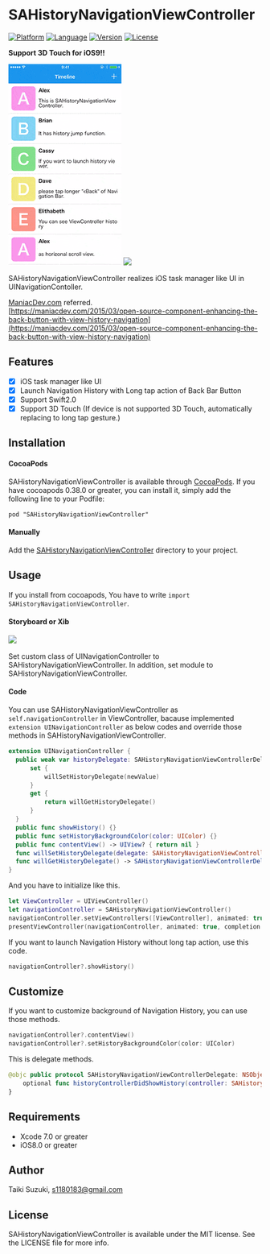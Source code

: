 # SAHistoryNavigationViewController

[![Platform](http://img.shields.io/badge/platform-ios-blue.svg?style=flat
)](https://developer.apple.com/iphone/index.action)
[![Language](http://img.shields.io/badge/language-swift-brightgreen.svg?style=flat
)](https://developer.apple.com/swift)
[![Version](https://img.shields.io/cocoapods/v/SAHistoryNavigationViewController.svg?style=flat)](http://cocoapods.org/pods/SAHistoryNavigationViewController)
[![License](https://img.shields.io/cocoapods/l/SAHistoryNavigationViewController.svg?style=flat)](http://cocoapods.org/pods/SAHistoryNavigationViewController)

**Support 3D Touch for iOS9!!**

![](./SampleImage/3dtouch.gif)
![](./SampleImage/sample.gif)

SAHistoryNavigationViewController realizes iOS task manager like UI in UINavigationContoller.

[ManiacDev.com](https://maniacdev.com/) referred.  
[https://maniacdev.com/2015/03/open-source-component-enhancing-the-back-button-with-view-history-navigation](https://maniacdev.com/2015/03/open-source-component-enhancing-the-back-button-with-view-history-navigation)

## Features

- [x] iOS task manager like UI
- [x] Launch Navigation History with Long tap action of Back Bar Button
- [x] Support Swift2.0
- [x] Support 3D Touch (If device is not supported 3D Touch, automatically replacing to long tap gesture.)

## Installation

#### CocoaPods

SAHistoryNavigationViewController is available through [CocoaPods](http://cocoapods.org). If you have cocoapods 0.38.0 or greater, you can install
it, simply add the following line to your Podfile:

    pod "SAHistoryNavigationViewController"

#### Manually

Add the [SAHistoryNavigationViewController](./SAHistoryNavigationViewController) directory to your project.

## Usage

If you install from cocoapods, You have to write `import SAHistoryNavigationViewController`.


#### Storyboard or Xib
![](./SampleImage/storyboard.png)

Set custom class of UINavigationController to SAHistoryNavigationViewController.
In addition, set module to SAHistoryNavigationViewController.

#### Code

You can use SAHistoryNavigationViewController as `self.navigationController` in ViewController, bacause implemented `extension UINavigationController` as below codes and override those methods in SAHistoryNavigationViewController.

```swift
extension UINavigationController {
  public weak var historyDelegate: SAHistoryNavigationViewControllerDelegate? {
      set {
          willSetHistoryDelegate(newValue)
      }
      get {
          return willGetHistoryDelegate()
      }
  }
  public func showHistory() {}
  public func setHistoryBackgroundColor(color: UIColor) {}
  public func contentView() -> UIView? { return nil }
  func willSetHistoryDelegate(delegate: SAHistoryNavigationViewControllerDelegate?) {}
  func willGetHistoryDelegate() -> SAHistoryNavigationViewControllerDelegate? { return nil }
}
```

And you have to initialize like this.


```swift
let ViewController = UIViewController()
let navigationController = SAHistoryNavigationViewController()
navigationController.setViewControllers([ViewController], animated: true)
presentViewController(navigationController, animated: true, completion: nil)
```

If you want to launch Navigation History without long tap action, use this code.

```swift
navigationController?.showHistory()
```

## Customize

If you want to customize background of Navigation History, you can use those methods.

```swift
navigationController?.contentView()
navigationController?.setHistoryBackgroundColor(color: UIColor)
```

This is delegate methods.

```swift
@objc public protocol SAHistoryNavigationViewControllerDelegate: NSObjectProtocol {
    optional func historyControllerDidShowHistory(controller: SAHistoryNavigationViewController, viewController: UIViewController)
}
```

## Requirements

- Xcode 7.0 or greater
- iOS8.0 or greater

## Author

Taiki Suzuki, s1180183@gmail.com

## License

SAHistoryNavigationViewController is available under the MIT license. See the LICENSE file for more info.
